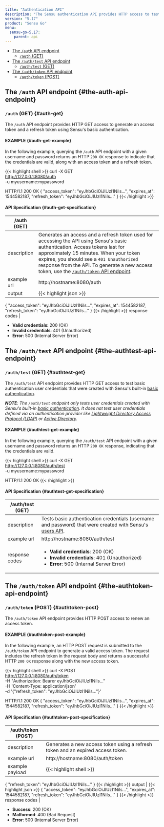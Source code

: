 ```yaml
---
title: "Authentication API"
description: "The Sensu authentication API provides HTTP access to test whether user credentials are valid and use these credentials to obtain access tokens. Read on for the full reference."
version: "5.17"
product: "Sensu Go"
menu:
  sensu-go-5.17:
    parent: api
---
```


- [The `/auth` API endpoint](#the-auth-api-endpoint)
  - [`/auth` (GET)](#auth-get)
- [The `/auth/test` API endpoint](#the-authtest-api-endpoint)
  - [`/auth/test` (GET)](#authtest-get)
- [The `/auth/token` API endpoint](#the-authtoken-api-endpoint)
  - [`/auth/token` (POST)](#authtoken-post)

## The `/auth` API endpoint {#the-auth-api-endpoint}

### `/auth` (GET) {#auth-get}

The `/auth` API endpoint provides HTTP GET access to generate an access token and a refresh token using Sensu's basic authentication.

#### EXAMPLE {#auth-get-example}

In the following example, querying the `/auth` API endpoint with a given username and password returns an HTTP `200 OK` response to indicate that the credentials are valid, along with an access token and a refresh token.

{{< highlight shell >}}
curl -X GET \
http://127.0.0.1:8080/auth \
-u myusername:mypassword

HTTP/1.1 200 OK
{
  "access_token": "eyJhbGciOiJIUzI1NiIs...",
  "expires_at": 1544582187,
  "refresh_token": "eyJhbGciOiJIUzI1NiIs..."
}
{{< /highlight >}}

#### API Specification {#auth-get-specification}

/auth (GET)          |     |
---------------------|------
description          | Generates an access and a refresh token used for accessing the API using Sensu's basic authentication. Access tokens last for approximately 15 minutes. When your token expires, you should see a `401 Unauthorized` response from the API. To generate a new access token, use the [`/auth/token` API endpoint](#authtoken-post).
example url          | http://hostname:8080/auth
output               | {{< highlight json >}}
{
  "access_token": "eyJhbGciOiJIUzI1NiIs...",
  "expires_at": 1544582187,
  "refresh_token": "eyJhbGciOiJIUzI1NiIs..."
}
{{< /highlight >}}
response codes       | <ul><li>**Valid credentials**: 200 (OK)</li><li> **Invalid credentials**: 401 (Unauthorized)</li><li>**Error**: 500 (Internal Server Error)</li></ul>

## The `/auth/test` API endpoint {#the-authtest-api-endpoint}

### `/auth/test` (GET) {#authtest-get}

The `/auth/test` API endpoint provides HTTP GET access to test basic authentication user credentials that were created with Sensu's built-in [basic authentication][1].

_**NOTE**: The `/auth/test` endpoint only tests user credentials created with Sensu's built-in [basic authentication][1]. It does not test user credentials defined via an authentication provider like [Lightweight Directory Access Protocol (LDAP)][2] or [Active Directory][3]._

#### EXAMPLE {#authtest-get-example}

In the following example, querying the `/auth/test` API endpoint with a given username and password returns an HTTP `200 OK` response, indicating that the credentials are valid.

{{< highlight shell >}}
curl -X GET \
http://127.0.0.1:8080/auth/test \
-u myusername:mypassword

HTTP/1.1 200 OK
{{< /highlight >}}

#### API Specification {#authtest-get-specification}

/auth/test (GET)     |     |
---------------------|------
description          | Tests basic authentication credentials (username and password) that were created with Sensu's [users API][1].
example url          | http://hostname:8080/auth/test
response codes       | <ul><li>**Valid credentials**: 200 (OK)</li><li> **Invalid credentials**: 401 (Unauthorized)</li><li>**Error**: 500 (Internal Server Error)</li></ul>

## The `/auth/token` API endpoint {#the-authtoken-api-endpoint}

### `/auth/token` (POST) {#authtoken-post}

The `/auth/token` API endpoint provides HTTP POST access to renew an access token.

#### EXAMPLE {#authtoken-post-example}

In the following example, an HTTP POST request is submitted to the `/auth/token` API endpoint to generate a valid access token.
The request includes the refresh token in the request body and returns a successful HTTP `200 OK` response along with the new access token.

{{< highlight shell >}}
curl -X POST \
http://127.0.0.1:8080/auth/token \
-H "Authorization: Bearer eyJhbGciOiJIUzI1NiIs..." \
-H 'Content-Type: application/json' \
-d '{"refresh_token": "eyJhbGciOiJIUzI1NiIs..."}'

HTTP/1.1 200 OK
{
  "access_token": "eyJhbGciOiJIUzI1NiIs...",
  "expires_at": 1544582187,
  "refresh_token": "eyJhbGciOiJIUzI1NiIs..."
}
{{< /highlight >}}

#### API Specification {#authtoken-post-specification}

/auth/token (POST)   |     |
---------------------|------
description          | Generates a new access token using a refresh token and an expired access token.
example url          | http://hostname:8080/auth/token
example payload | {{< highlight shell >}}
{
  "refresh_token": "eyJhbGciOiJIUzI1NiIs..."
}
{{< /highlight >}}
output               | {{< highlight json >}}
{
  "access_token": "eyJhbGciOiJIUzI1NiIs...",
  "expires_at": 1544582187,
  "refresh_token": "eyJhbGciOiJIUzI1NiIs..."
}
{{< /highlight >}}
response codes  | <ul><li>**Success**: 200 (OK)</li><li>**Malformed**: 400 (Bad Request)</li><li>**Error**: 500 (Internal Server Error)</li></ul>

[1]: ../../installation/auth#use-built-in-basic-authentication
[2]: ../../installation/auth#ldap-authentication
[3]: ../../installation/auth/#ad-authentication
